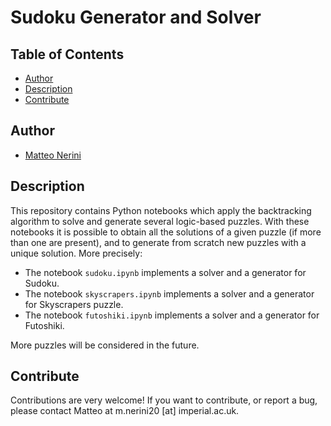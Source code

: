 # Sudoku Generator and Solver

## Table of Contents
- [Author](#author)
- [Description](#description)
- [Contribute](#contribute)

## Author

* [Matteo Nerini](https://www.imperial.ac.uk/people/m.nerini20)

## Description

This repository contains Python notebooks which apply the backtracking algorithm to solve and generate several logic-based puzzles. With these notebooks it is possible to obtain all the solutions of a given puzzle (if more than one are present), and to generate from scratch new puzzles with a unique solution. More precisely:
* The notebook ```sudoku.ipynb``` implements a solver and a generator for Sudoku.
* The notebook ```skyscrapers.ipynb``` implements a solver and a generator for Skyscrapers puzzle.
* The notebook ```futoshiki.ipynb``` implements a solver and a generator for Futoshiki.

More puzzles will be considered in the future.

## Contribute

Contributions are very welcome! If you want to contribute, or report a bug, please contact Matteo at m.nerini20 [at] imperial.ac.uk.
